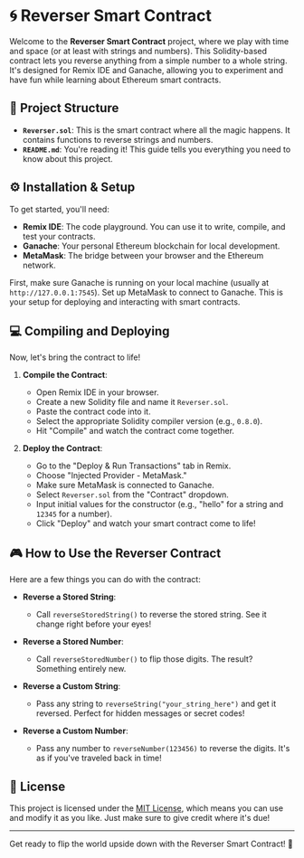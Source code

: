 # 🌀 Reverser Smart Contract

Welcome to the **Reverser Smart Contract** project, where we play with time and space (or at least with strings and numbers). This Solidity-based contract lets you reverse anything from a simple number to a whole string. It's designed for Remix IDE and Ganache, allowing you to experiment and have fun while learning about Ethereum smart contracts.

## 🚀 Project Structure
- **`Reverser.sol`**: This is the smart contract where all the magic happens. It contains functions to reverse strings and numbers.
- **`README.md`**: You're reading it! This guide tells you everything you need to know about this project.

## ⚙️ Installation & Setup
To get started, you'll need:
- **Remix IDE**: The code playground. You can use it to write, compile, and test your contracts.
- **Ganache**: Your personal Ethereum blockchain for local development.
- **MetaMask**: The bridge between your browser and the Ethereum network.

First, make sure Ganache is running on your local machine (usually at `http://127.0.0.1:7545`). Set up MetaMask to connect to Ganache. This is your setup for deploying and interacting with smart contracts.

## 💻 Compiling and Deploying
Now, let's bring the contract to life!

1. **Compile the Contract**:
   - Open Remix IDE in your browser.
   - Create a new Solidity file and name it `Reverser.sol`.
   - Paste the contract code into it.
   - Select the appropriate Solidity compiler version (e.g., `0.8.0`).
   - Hit "Compile" and watch the contract come together.

2. **Deploy the Contract**:
   - Go to the "Deploy & Run Transactions" tab in Remix.
   - Choose "Injected Provider - MetaMask."
   - Make sure MetaMask is connected to Ganache.
   - Select `Reverser.sol` from the "Contract" dropdown.
   - Input initial values for the constructor (e.g., "hello" for a string and `12345` for a number).
   - Click "Deploy" and watch your smart contract come to life!

## 🎮 How to Use the Reverser Contract
Here are a few things you can do with the contract:

- **Reverse a Stored String**:
  - Call `reverseStoredString()` to reverse the stored string. See it change right before your eyes!

- **Reverse a Stored Number**:
  - Call `reverseStoredNumber()` to flip those digits. The result? Something entirely new.

- **Reverse a Custom String**:
  - Pass any string to `reverseString("your_string_here")` and get it reversed. Perfect for hidden messages or secret codes!

- **Reverse a Custom Number**:
  - Pass any number to `reverseNumber(123456)` to reverse the digits. It's as if you've traveled back in time!

## 📜 License
This project is licensed under the [MIT License](https://opensource.org/licenses/MIT), which means you can use and modify it as you like. Just make sure to give credit where it's due!

---

Get ready to flip the world upside down with the Reverser Smart Contract! 🔄
